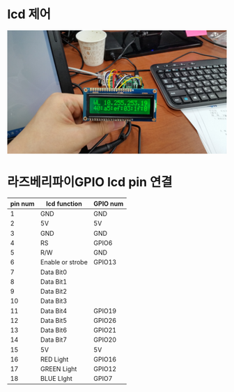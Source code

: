 # lcd 제어

![LCD running !](picture.jpg)

# 라즈베리파이GPIO lcd pin 연결

|pin num|lcd function|GPIO num|
|---|---|---|
|1|GND| GND|
|2|5V|5V|
|3|GND|GND|
|4|RS|GPIO6|
|5|R/W|GND|
|6|Enable or strobe|GPIO13|
|7|Data Bit0||
|8|Data Bit1||
|9|Data Bit2||
|10|Data Bit3||
|11|Data Bit4|GPIO19|
|12|Data Bit5|GPIO26|
|13|Data Bit6|GPIO21|
|14|Data Bit7|GPIO20|
|15|5V|5V|
|16|RED Light|GPIO16|
|17|GREEN Light|GPIO12|
|18|BLUE LIght|GPIO7|
